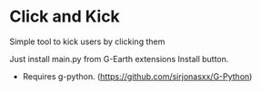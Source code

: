 # Click and Kick
Simple tool to kick users by clicking them

Just install main.py from G-Earth extensions Install button.

- Requires g-python. (https://github.com/sirjonasxx/G-Python)
